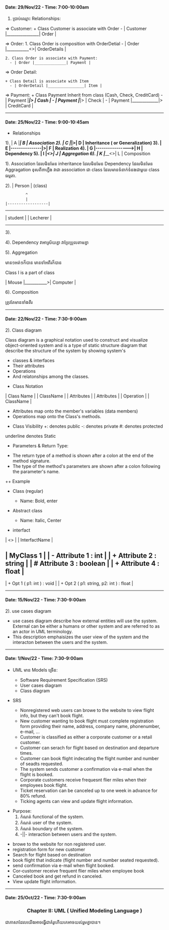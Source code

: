 #### Date: 29/Nov/22 - Time: 7:00-10:00am

1. ប្រាប់ឈ្មោះ Relationships:

  => Customer:
     + Class Customer is associate with Order
        - | Customer |________________| Order |

  => Order:
    1. Class Order is composition with OrderDetial
      - | Order |___________<>| OrderDetails |

    2. Class Order is associate with Payment:
      - | Order |______________| Payment |

  => Order Detail:

    + Class Detail is associate with Item
      - | OrderDetail |________________| Item |

  => Payment:
    + Class Payment Inherit from class (Cash, Check, CreditCard)
      - | Payment |_____________|> | Cash |
      - | Payment |_____________|> | Check |
      - | Payment |_____________|> | CreditCard |

-----------------------------------------------

#### Date: 25/Nov/22 - Time: 9:00-10:45am

* Relationships

1). | A |_________________| B | Association
2). | C |_______________|>| D | Inheritance ( or Generalization) 
3). | E |---------------|>| F | Realization
4). | G |---------------->| H | Dependency
5). | I |_______________<>| J | Aggregation
6). | K |_______________<>| L | Composition

1). Association
ដែលមិនមែន inheritance
ដែលមិនមែន Dependency
ដែលមិនមែន Aggragation
ខុសពី៣ហ្នឹង វាជា association
ជា class ដែលមានទំនាក់ទំនងជាមួយ class ធម្មតា.

2).     | Person | (class)

             ^
             |
    |------------------|
------------     ------------
| student  |     | Lecherer |
------------     ------------

3). 

4). Dependency
វាអាស្រ័យគ្នា
វាប្រែប្រួលតាមគ្នា

5). Aggregation

មាន១អត់១ក៏បាន មានទាំអពីរក៏បាន

Class I is a part of class

| Mouse |___________>| Computer |

6). Composition

ត្រូវតែមានទាំងពីរ

-----------------------------------------------

#### Date: 22/Nov/22 - Time: 7:30-9:00am

2). Class diagram

Class diagram is a graphical notation used to construct and visualize object-oriented system and is a type of static structure diagram that describe the structure of the system by showing system's
+ classes & interfaces
+ Their attributes
+ Operations
+ And relatonships among the classes.

* Class Notation

| Class Name |  | ClassName |
| Attributes |  | Attributes |
| Operation |
                | ClassName |

- Attributes map onto the member's variables (data members)
- Operations map onto the Class's methods.

* Class Visibility
+: denotes public
-: denotes private
#: denotes protected

underline denotes Static

* Parameters & Return Type:
- The return type of a method is shown after a colon at the end of the method signature.
- The type of the method's parameters are shown after a colon following the parameter's name.

++ Example

- Class (regular)
  + Name: Bold, enter
- Abstract class
  + Name: Italic, Center

- interfact

|  <<Interfac>>  |
|  InterfactName |

|       MyClass 1     |
| - Attribute 1 : int |
| + Attribute 2 : string |
| # Attribute 3 : boolean |
| + Attribute 4 : float |
-------------------------
| + Opt 1 ( p1: int ) : void |
| + Opt 2 ( p1: string, p2: int ) : float |

-----------------------------------------------

#### Date: 15/Nov/22 - Time: 7:30-9:00am

2). use cases diagram

  - use cases diagram describe how external entities will use the system. External can be either a humans or other system and are referred to as an actor in UML terminology.
  - This description emphaisizes the user view of the system and the interacton between the users and the system.

-----------------------------------------------

#### Date: 1/Nov/22 - Time: 7:30-9:00am

+ UML មាន Models ច្រើន:
  - Software Requirement Specification (SRS)
  - User cases diagram
  - Class diagram

+ SRS 

  + Nonregistered web users can browe to the website to view flight info, but they can't book flight.
  + New customer wanting to book flight must complete registration form providing their name, address, company name, phonenumber, e-mail, ...
  + Customer is classified as either a corporate customer or a retail customer.
  + Customer can serach for flight based on destination and departure times.
  + Customer can book flight indecating the flight number and number of seadts requested.
  + The system sends customer a confirmation via e-mail when the flight is booked.
  + Corporate customers receive frequesnt flier miles when their employees book flight.
  + Ticket reservation can be canceled up to one week in advance for 80% refund.
  + Ticking agents can view and update flight information.

* Purpose:
  1. កំណត់ functional of the system.
  2. កំណត់ user of the system.
  3. កំណត់ boundary of the system.
  4. -||- interaction between users and the system.

- browe to the website for non registered user.
- registration form for new customer
- Search for flight based on destination
- book flight that indicate (flight number and number seated requested).
- send confirmation via e-mail when flight booked.
- Cor-customer receive frequent flier miles when employee book
- Canceled book and get refund in canceled.
- View update flight information.

-----------------------------------------------

#### Date: 25/Oct/22 - Time: 7:30-9:00am

### <center> Chapter II: UML ( Unified Modeling Language ) </center>

ជាភាសាដែលយើងអាចធ្វើជាគំរូហើយគេអាចយល់រួមគ្នាបាន។